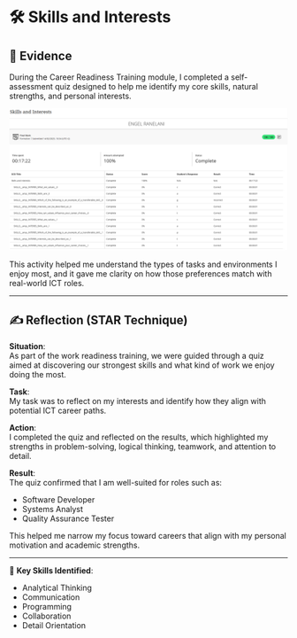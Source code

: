 # 🛠️ Skills and Interests

## 🧾 Evidence

During the Career Readiness Training module, I completed a self-assessment quiz designed to help me identify my core skills, natural strengths, and personal interests.

![Skills & Interests Quiz](../assets/skills-interests-quiz.png)

This activity helped me understand the types of tasks and environments I enjoy most, and it gave me clarity on how those preferences match with real-world ICT roles.

---

## ✍️ Reflection (STAR Technique)

**Situation**:  
As part of the work readiness training, we were guided through a quiz aimed at discovering our strongest skills and what kind of work we enjoy doing the most.

**Task**:  
My task was to reflect on my interests and identify how they align with potential ICT career paths.

**Action**:  
I completed the quiz and reflected on the results, which highlighted my strengths in problem-solving, logical thinking, teamwork, and attention to detail.

**Result**:  
The quiz confirmed that I am well-suited for roles such as:
- Software Developer  
- Systems Analyst  
- Quality Assurance Tester  

This helped me narrow my focus toward careers that align with my personal motivation and academic strengths.

---

🎯 **Key Skills Identified**:  
- Analytical Thinking  
- Communication  
- Programming  
- Collaboration  
- Detail Orientation

